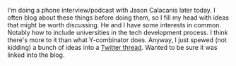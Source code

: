 I'm doing a phone interview/podcast with Jason Calacanis later today. I often blog about these things before doing them, so I fill my head with ideas that might be worth discussing. He and I have some interests in common. Notably how to include universities in the tech development process. I think there's more to it than what Y-combinator does. Anyway, I just spewed (not kidding) a bunch of ideas into a <a href="https://twitter.com/davewiner/status/1318919848240570368">Twitter thread</a>. Wanted to be sure it was linked into the blog. 
